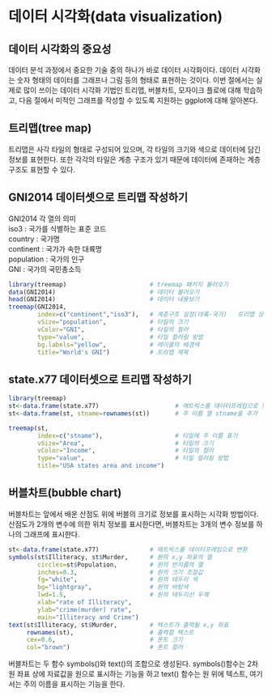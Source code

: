 # 데이터 시각화(data visualization)
## 데이터 시각화의 중요성
데이터 분석 과정에서 중요한 기술 중의 하나가 바로 데이터 시각화이다. 데이터 시각화는 숫자 형태의 데이터를 그래프나 그림 등의 형태로 표현하는 것이다. 이번 절에서는 실제로 많이 쓰이는 데이터 시각화 기법인 트리맵, 버블차트, 모자이크 플로에 대해 학습하고, 다음 절에서 미적인 그래프를 작성할 수 있도록 지원하는 ggplot에 대해 알아본다.  

## 트리맵(tree map)
트리맵은 사각 타일의 형태로 구성되어 있으며, 각 타일의 크기와 색으로 데이터에 담긴 정보를 표현한다. 또한 각각의 타일은 계층 구조가 있기 때문에 데이터에 존재하는 계층 구조도 표현할 수 있다.

## GNI2014 데이터셋으로 트리맵 작성하기
GNI2014 각 열의 의미  
iso3 : 국가를 식별하는 표준 코드  
country : 국가명  
continent : 국가가 속한 대륙명  
population : 국가의 인구  
GNI : 국가의 국민총소득
```R
library(treemap)                       # treemap 패키지 불러오기
data(GNI2014)                          # 데이터 불러오기
head(GNI2014)                          # 데이터 내용보기
treemap(GNI2014,
        index=c("continent","iso3"),   # 계층구조 설정(대륙-국가)   트리맵 상에서 타일들이 continent 안에 iso3의 형태로 배치되는 것을 지정한다.
        vSize="population",            # 타일의 크기
        vColor="GNI",                  # 타일의 컬러
        type="value",                  # 타일 컬러링 방법
        bg.labels="yellow",            # 레이블의 배경색
        title="World's GNI")           # 트리맵 제목
```

## state.x77 데이터셋으로 트리맵 작성하기
```R
library(treemap)
st<-data.frame(state.x77)                     # 매트릭스를 데이터프레임으로 변환
st<-data.frame(st, stname=rownames(st))       # 주 이름 열 stname을 추가

treemap(st,
        index=c("stname"),                    # 타일에 주 이름 표기
        vSize="Area",                         # 타일의 크기
        vColor="Income",                      # 타일의 컬러
        type="value",                         # 타일 컬러링 방법
        title="USA states area and income")
```

## 버블차트(bubble chart)
버블차트는 앞에서 배운 산점도 위에 버블의 크기로 정보를 표시하는 시각화 방법이다. 산점도가 2개의 변수에 의한 위치 정보를 표시한다면, 버블차트는 3개의 변수 정보를 하나의 그래프에 표시한다.  
```R
st<-data.frame(state.x77)              # 매트릭스를 데이터프레임으로 변환
symbols(st$Illiteracy, st$Murder,      # 원의 x,y 좌표의 열
        circles=st$Population,         # 원의 반지름의 열
        inches=0.3,                    # 원의 크기 조절값
        fg="white",                    # 원의 테두리 색
        bg="lightgray",                # 원의 바탕색
        lwd=1.5,                       # 원의 테두리선 두께
        xlab="rate of Illiteracy",
        ylab="crime(murder) rate",
        main="Illiteracy and Crime")
text(st$Illiteracy, st$Murder,         # 텍스트가 출력될 x,y 좌표
     rownames(st),                     # 출력할 텍스트
     cex=0.6,                          # 폰트 크기
     col="brown")                      # 폰트 컬러
```
버블차트는 두 함수 symbols()와 text()의 조합으로 생성된다. symbols()함수는 2차원 좌표 상에 자료값을 원으로 표시하는 기능을 하고 text() 함수는 원 위에 텍스트, 여기서는 주의 이름을 표시하는 기능을 한다.
